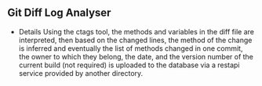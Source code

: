 ## Git Diff Log Analyser

- Details
Using the ctags tool, the methods and variables in the diff file are interpreted, then based on the changed lines, the method of the change is inferred and eventually the list of methods changed in one commit, the owner to which they belong, the date, and the version number of the current build (not required) is uploaded to the database via a restapi service provided by another directory.
